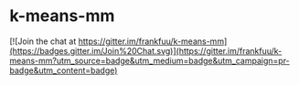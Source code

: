 # k-means-mm

[![Join the chat at https://gitter.im/frankfuu/k-means-mm](https://badges.gitter.im/Join%20Chat.svg)](https://gitter.im/frankfuu/k-means-mm?utm_source=badge&utm_medium=badge&utm_campaign=pr-badge&utm_content=badge)
